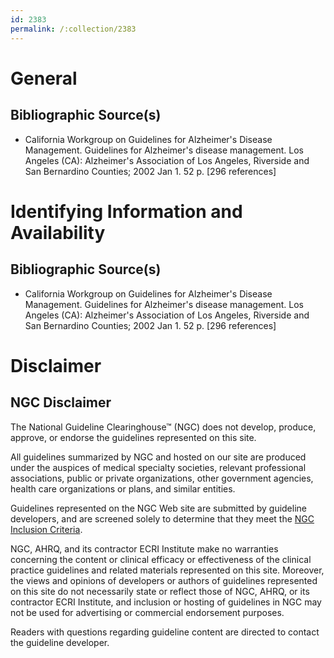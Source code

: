 ```yaml
---
id: 2383
permalink: /:collection/2383
---
```


# General

## Bibliographic Source(s)

- California Workgroup on Guidelines for Alzheimer's Disease Management. Guidelines for Alzheimer's disease management. Los Angeles (CA): Alzheimer's Association of Los Angeles, Riverside and San Bernardino Counties; 2002 Jan 1. 52 p. [296 references]

# Identifying Information and Availability

## Bibliographic Source(s)

- California Workgroup on Guidelines for Alzheimer's Disease Management. Guidelines for Alzheimer's disease management. Los Angeles (CA): Alzheimer's Association of Los Angeles, Riverside and San Bernardino Counties; 2002 Jan 1. 52 p. [296 references]

# Disclaimer

## NGC Disclaimer

The National Guideline Clearinghouse™ (NGC) does not develop, produce, approve, or endorse the guidelines represented on this site.

All guidelines summarized by NGC and hosted on our site are produced under the auspices of medical specialty societies, relevant professional associations, public or private organizations, other government agencies, health care organizations or plans, and similar entities.

Guidelines represented on the NGC Web site are submitted by guideline developers, and are screened solely to determine that they meet the [NGC Inclusion Criteria](/help-and-about/summaries/inclusion-criteria).

NGC, AHRQ, and its contractor ECRI Institute make no warranties concerning the content or clinical efficacy or effectiveness of the clinical practice guidelines and related materials represented on this site. Moreover, the views and opinions of developers or authors of guidelines represented on this site do not necessarily state or reflect those of NGC, AHRQ, or its contractor ECRI Institute, and inclusion or hosting of guidelines in NGC may not be used for advertising or commercial endorsement purposes.

Readers with questions regarding guideline content are directed to contact the guideline developer.

